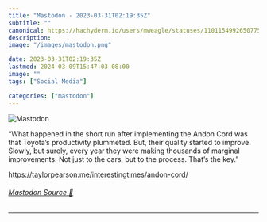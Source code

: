 ```yaml
---
title: "Mastodon - 2023-03-31T02:19:35Z"
subtitle: ""
canonical: https://hachyderm.io/users/mweagle/statuses/110115499265077556
description:
image: "/images/mastodon.png"

date: 2023-03-31T02:19:35Z
lastmod: 2024-03-09T15:47:03-08:00
image: ""
tags: ["Social Media"]

categories: ["mastodon"]
---
```

![Mastodon](/images/mastodon.png)

<p>“What happened in the short run after implementing the Andon Cord was that Toyota’s productivity plummeted. But, their quality started to improve. Slowly, but surely, every year they were making thousands of marginal improvements. Not just to the cars, but to the process. That’s the key.”</p><p><a href="https://taylorpearson.me/interestingtimes/andon-cord/" target="_blank" rel="nofollow noopener noreferrer" translate="no"><span class="invisible">https://</span><span class="ellipsis">taylorpearson.me/interestingti</span><span class="invisible">mes/andon-cord/</span></a></p>


###### [Mastodon Source 🐘](https://hachyderm.io/@mweagle/110115499265077556)

___
